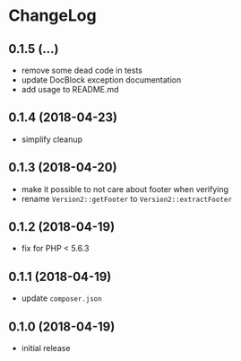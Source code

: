 # ChangeLog

## 0.1.5 (...)
- remove some dead code in tests
- update DocBlock exception documentation
- add usage to README.md

## 0.1.4 (2018-04-23)
- simplify cleanup

## 0.1.3 (2018-04-20)
- make it possible to not care about footer when verifying
- rename `Version2::getFooter` to `Version2::extractFooter`

## 0.1.2 (2018-04-19)
- fix for PHP < 5.6.3

## 0.1.1 (2018-04-19)
- update `composer.json`

## 0.1.0 (2018-04-19)
- initial release
